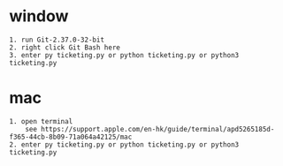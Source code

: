 

# window
    1. run Git-2.37.0-32-bit
    2. right click Git Bash here
    3. enter py ticketing.py or python ticketing.py or python3 ticketing.py

# mac
    1. open terminal
        see https://support.apple.com/en-hk/guide/terminal/apd5265185d-f365-44cb-8b09-71a064a42125/mac
    2. enter py ticketing.py or python ticketing.py or python3 ticketing.py

